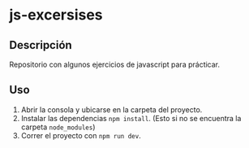# js-excersises

## Descripción
Repositorio con algunos ejercicios de javascript para prácticar.

## Uso
1. Abrir la consola y ubicarse en la carpeta del proyecto.
2. Instalar las dependencias `npm install`. (Esto si no se encuentra la carpeta `node_modules`)
3. Correr el proyecto con `npm run dev`.